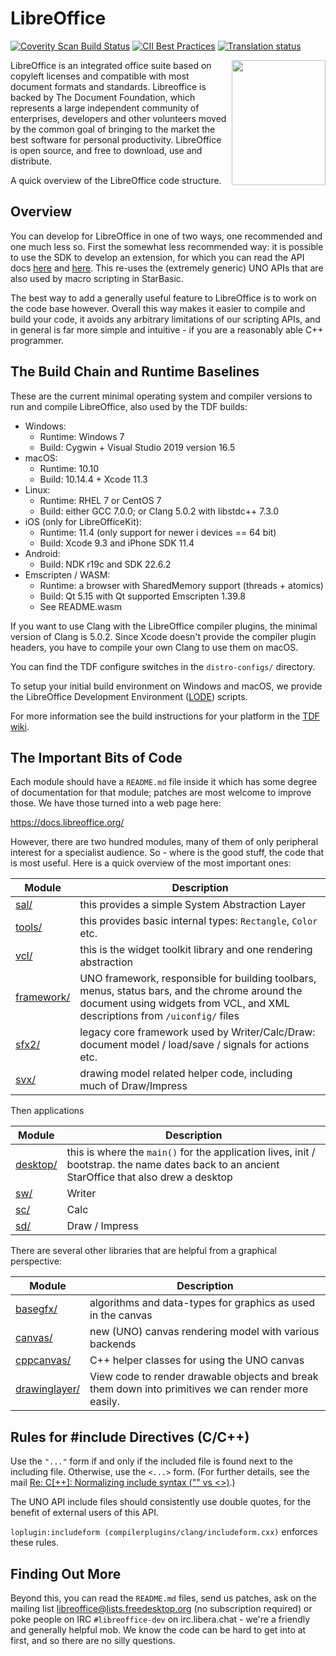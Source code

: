 # LibreOffice
[![Coverity Scan Build Status](https://scan.coverity.com/projects/211/badge.svg)](https://scan.coverity.com/projects/211) [![CII Best Practices](https://bestpractices.coreinfrastructure.org/projects/307/badge)](https://bestpractices.coreinfrastructure.org/projects/307) [![Translation status](https://weblate.documentfoundation.org/widgets/libo_ui-master/-/svg-badge.svg)](https://weblate.documentfoundation.org/engage/libo_ui-master/?utm_source=widget)

<img align="right" width="150" height="200" src="https://opensource.org/files/OSIApproved.png">

LibreOffice is an integrated office suite based on copyleft licenses
and compatible with most document formats and standards. Libreoffice
is backed by The Document Foundation, which represents a large
independent community of enterprises, developers and other volunteers
moved by the common goal of bringing to the market the best software
for personal productivity. LibreOffice is open source, and free to
download, use and distribute.

A quick overview of the LibreOffice code structure.

## Overview

You can develop for LibreOffice in one of two ways, one
recommended and one much less so. First the somewhat less recommended
way: it is possible to use the SDK to develop an extension,
for which you can read the API docs [here](https://api.libreoffice.org/)
and [here](https://wiki.openoffice.org/wiki/Documentation/DevGuide).
This re-uses the (extremely generic) UNO APIs that are also used by
macro scripting in StarBasic.

The best way to add a generally useful feature to LibreOffice
is to work on the code base however. Overall this way makes it easier
to compile and build your code, it avoids any arbitrary limitations of
our scripting APIs, and in general is far more simple and intuitive -
if you are a reasonably able C++ programmer.

## The Build Chain and Runtime Baselines

These are the current minimal operating system and compiler versions to
run and compile LibreOffice, also used by the TDF builds:

* Windows:
    * Runtime: Windows 7
    * Build: Cygwin + Visual Studio 2019 version 16.5
* macOS:
    * Runtime: 10.10
    * Build: 10.14.4 + Xcode 11.3
* Linux:
    * Runtime: RHEL 7 or CentOS 7
    * Build: either GCC 7.0.0; or Clang 5.0.2 with libstdc++ 7.3.0
* iOS (only for LibreOfficeKit):
    * Runtime: 11.4 (only support for newer i devices == 64 bit)
    * Build: Xcode 9.3 and iPhone SDK 11.4
* Android:
    * Build: NDK r19c and SDK 22.6.2
* Emscripten / WASM:
    * Runtime: a browser with SharedMemory support (threads + atomics)
    * Build: Qt 5.15 with Qt supported Emscripten 1.39.8
    * See README.wasm

If you want to use Clang with the LibreOffice compiler plugins, the minimal
version of Clang is 5.0.2. Since Xcode doesn't provide the compiler plugin
headers, you have to compile your own Clang to use them on macOS.

You can find the TDF configure switches in the `distro-configs/` directory.

To setup your initial build environment on Windows and macOS, we provide
the LibreOffice Development Environment
([LODE](https://wiki.documentfoundation.org/Development/lode)) scripts.

For more information see the build instructions for your platform in the
[TDF wiki](https://wiki.documentfoundation.org/Development).

## The Important Bits of Code

Each module should have a `README.md` file inside it which has some
degree of documentation for that module; patches are most welcome to
improve those. We have those turned into a web page here:

<https://docs.libreoffice.org/>

However, there are two hundred modules, many of them of only
peripheral interest for a specialist audience. So - where is the
good stuff, the code that is most useful. Here is a quick overview of
the most important ones:

Module    | Description
----------|-------------------------------------------------
[sal/](sal)             | this provides a simple System Abstraction Layer
[tools/](tools)         | this provides basic internal types: `Rectangle`, `Color` etc.
[vcl/](vcl)             | this is the widget toolkit library and one rendering abstraction
[framework/](framework) | UNO framework, responsible for building toolbars, menus, status bars, and the chrome around the document using widgets from VCL, and XML descriptions from `/uiconfig/` files
[sfx2/](sfx2)           | legacy core framework used by Writer/Calc/Draw: document model / load/save / signals for actions etc.
[svx/](svx)             | drawing model related helper code, including much of Draw/Impress

Then applications

Module    | Description
----------|-------------------------------------------------
[desktop/](desktop)  | this is where the `main()` for the application lives, init / bootstrap. the name dates back to an ancient StarOffice that also drew a desktop
[sw/](sw/)           | Writer
[sc/](sc/)           | Calc
[sd/](sd/)           | Draw / Impress

There are several other libraries that are helpful from a graphical perspective:

Module    | Description
----------|-------------------------------------------------
[basegfx/](basegfx)  | algorithms and data-types for graphics as used in the canvas
[canvas/](canvas)   | new (UNO) canvas rendering model with various backends
[cppcanvas/](cppcanvas) | C++ helper classes for using the UNO canvas
[drawinglayer/](drawinglayer) | View code to render drawable objects and break them down into primitives we can render more easily.

## Rules for #include Directives (C/C++)

Use the `"..."` form if and only if the included file is found next to the
including file. Otherwise, use the `<...>` form. (For further details, see the
mail [Re: C[++]: Normalizing include syntax ("" vs
<>)](https://lists.freedesktop.org/archives/libreoffice/2017-November/078778.html).)

The UNO API include files should consistently use double quotes, for the
benefit of external users of this API.

`loplugin:includeform (compilerplugins/clang/includeform.cxx)` enforces these rules.


## Finding Out More

Beyond this, you can read the `README.md` files, send us patches, ask
on the mailing list libreoffice@lists.freedesktop.org (no subscription
required) or poke people on IRC `#libreoffice-dev` on irc.libera.chat -
we're a friendly and generally helpful mob. We know the code can be
hard to get into at first, and so there are no silly questions.
